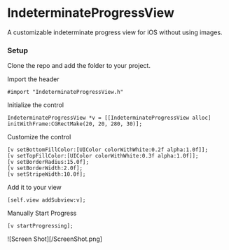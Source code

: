 IndeterminateProgressView
=========================

A customizable indeterminate progress view for iOS without using images.

### Setup

Clone the repo and add the folder to your project.

Import the header

	#import "IndeterminateProgressView.h"

Initialize the control

	IndeterminateProgressView *v = [[IndeterminateProgressView alloc] initWithFrame:CGRectMake(20, 20, 280, 30)];

Customize the control

	[v setBottomFillColor:[UIColor colorWithWhite:0.2f alpha:1.0f]];
	[v setTopFillColor:[UIColor colorWithWhite:0.3f alpha:1.0f]];
	[v setBorderRadius:15.0f];
	[v setBorderWidth:2.0f];
	[v setStripeWidth:10.0f];
	
Add it to your view
	
	[self.view addSubview:v];

Manually Start Progress

	[v startProgressing];


![Screen Shot][/ScreenShot.png]
